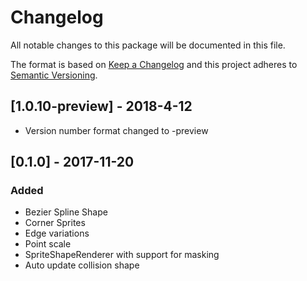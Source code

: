 # Changelog
All notable changes to this package will be documented in this file.

The format is based on [Keep a Changelog](http://keepachangelog.com/en/1.0.0/)
and this project adheres to [Semantic Versioning](http://semver.org/spec/v2.0.0.html).

## [1.0.10-preview] - 2018-4-12
- Version number format changed to -preview

## [0.1.0] - 2017-11-20
### Added
-  Bezier Spline Shape
-  Corner Sprites
-  Edge variations
-  Point scale
-  SpriteShapeRenderer with support for masking
-  Auto update collision shape